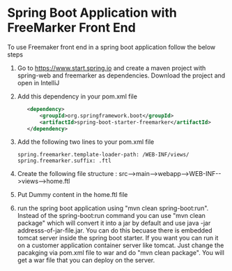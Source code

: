 # Spring Boot Application with FreeMarker Front End

To use Freemaker front end in a spring boot application follow the below steps

1. Go to https://www.start.spring.io and create a maven project with spring-web and freemarker as dependencies. Download the project and open in IntelliJ

2. Add this dependency in your pom.xml file

    ```xml
       <dependency>
           <groupId>org.springframework.boot</groupId>
           <artifactId>spring-boot-starter-freemarker</artifactId>
       </dependency>
    ```

3. Add the following two lines to your pom.xml file
    ```editorconfig
    spring.freemarker.template-loader-path: /WEB-INF/views/
    spring.freemarker.suffix: .ftl
    ```

4. Create the following file structure  :  src-->main-->webapp-->WEB-INF-->views-->home.ftl

5. Put Dummy content in the home.ftl file 

6. run the spring boot application using "mvn clean spring-boot:run". Instead of the spring-boot:run
command you can use "mvn clean package" which will convert it into a jar by default and use
java -jar addresss-of-jar-file.jar. You can do this becuase there is embedded tomcat server 
inside the spring boot starter. If you want you can run it on a customer application container
server like tomcat. Just change the pacakging via pom.xml file to war and do "mvn clean package". 
You will get a war file that you can deploy on the server.